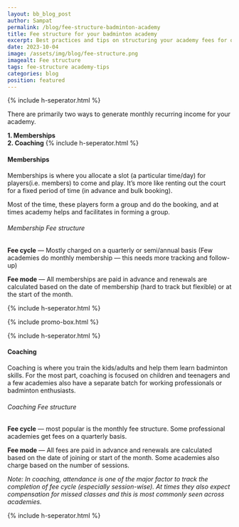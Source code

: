 ```yaml
---
layout: bb_blog_post
author: Sampat
permalink: /blog/fee-structure-badminton-academy
title: Fee structure for your badminton academy
excerpt: Best practices and tips on structuring your academy fees for optimal revenue
date: 2023-10-04
image: /assets/img/blog/fee-structure.png
imagealt: Fee structure
tags: fee-structure academy-tips
categories: blog
position: featured
---
```

{% include h-seperator.html %}

There are primarily two ways to generate monthly recurring income for your academy.

**1. Memberships**<br>
**2. Coaching**
{% include h-seperator.html %}

#### Memberships
Memberships is where you allocate a slot (a particular time/day) for players(i.e. members) to come and play. It’s more like renting out the court for a fixed period of time (in advance and bulk booking).

Most of the time, these players form a group and do the booking, and at times academy helps and facilitates in forming a group.

###### Membership Fee structure
**Fee cycle** — Mostly charged on a quarterly or semi/annual basis (Few academies do monthly membership — this needs more tracking and follow-up)

**Fee mode** — All memberships are paid in advance and renewals are calculated based on the date of membership (hard to track but flexible) or at the start of the month.

{% include h-seperator.html %}

{% include promo-box.html %}

{% include h-seperator.html %}

#### Coaching
Coaching is where you train the kids/adults and help them learn badminton skills. For the most part, coaching is focused on children and teenagers and a few academies also have a separate batch for working professionals or badminton enthusiasts.

###### Coaching Fee structure
**Fee cycle** — most popular is the monthly fee structure. Some professional academies get fees on a quarterly basis.

**Fee mode** — All fees are paid in advance and renewals are calculated based on the date of joining or start of the month. Some academies also charge based on the number of sessions.

*Note: In coaching, attendance is one of the major factor to track the completion of fee cycle (especially session-wise). At times they also expect compensation for missed classes and this is most commonly seen across academies.*

{% include h-seperator.html %}
